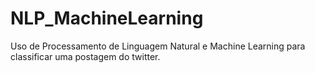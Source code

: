 # NLP_MachineLearning
Uso de Processamento de Linguagem Natural e Machine Learning para classificar uma postagem do twitter.
